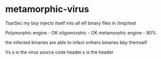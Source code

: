 # metamorphic-virus
TsarSec my boy
injects itself into all elf binary files  in /tmp/test

Polymorphic engine      - OK
oligomorphic      - OK
metamorphic engine      - 90%


the infected binaries are able to infect orthers binaries bby themself


Vx.s  is the virus source code
header.s is the header
